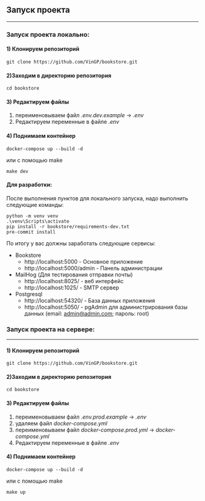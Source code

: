 ## Запуск проекта

___

### Запуск проекта локально:

#### 1) Клонируем репозиторий

```shell
git clone https://github.com/VinGP/bookstore.git
```

#### 2)Заходим в директорию репозитория

```shell
cd bookstore
```

#### 3) Редактируем файлы

1. переименовываем файл *.env.dev.example* -> *.env*
2. Редактируем переменные в файле *.env*

#### 4) Поднимаем контейнер

```shell
docker-compose up --build -d
```

или с помощью make

```shell
make dev
```

#### Для разработки:

После выполнения пунктов для локального запуска, надо выполнить следующие команды:

```shell
python -m venv venv
.\venv\Scripts\activate    
pip install -r bookstore/requirements-dev.txt
pre-commit install 
```

По итогу у вас должны заработать следующие сервисы:

- Bookstore
    - http://localhost:5000 - Основное приложение
    - http://localhost:5000/admin - Панель администрации
- MailHog (Для тестирования отправки почты)
    - http://localhost:8025/ - веб интерфейс
    - http://localhost:1025/ - SMTP сервер
- Postgresql
    - http://localhost:54320/ - База данных приложения
    - http://localhost:5050/ - pgAdmin для администрирования базы данных (email:
      admin@admin.com; пароль: root)

### Запуск проекта на сервере:

___

#### 1) Клонируем репозиторий

```shell
git clone https://github.com/VinGP/bookstore.git
```

#### 2)Заходим в директорию репозитория

```shell
cd bookstore
```

#### 3) Редактируем файлы

1. переименовываем файл *.env.prod.example* -> *.env*
2. удаляем файл *docker-compose.yml*
3. переименовываем файл *docker-compose.prod.yml* -> *docker-compose.yml*
4. Редактируем переменные в файле *.env*

#### 4) Поднимаем контейнер

```shell
docker-compose up --build -d
```

или с помощью make

```shell
make up
```
